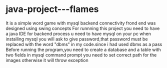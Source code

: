 # java-project---flames
It is a simple word game with mysql backend connectivity
frond end was designed using swing concepts
For runnning this project you need to have a java IDE
for backend process u need to have mysql on your pc
when installing mysql you will ask to give password,that password must be replaced with the word "dbms" in my code.since i had used dbms as a pass
Before running the program,you need to  create a database and a table with two fields in mysql command prompt
you need to set correct path for the images otherwise it will throw exception
